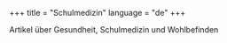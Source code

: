 +++
title = "Schulmedizin"
language = "de"
+++

Artikel über Gesundheit, Schulmedizin und Wohlbefinden
